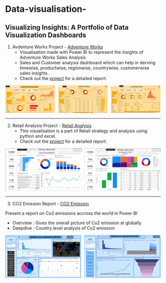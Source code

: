 # Data-visualisation-
 Visualizing Insights: A Portfolio of  Data Visualization Dashboards
--------------------------------------------------------------------------------------------------

1. Avdenture Works Project - [Adventure Works](https://github.com/prati1201/Adventure-Works-Analysis)
   - Visualisation made with Power BI to represent the insights of Adventure Works Sales Analysis
   - Sales and Customer analysis dashboard which can help in derving timewise, productwise, regionwise, countrywise, customerwise sales insights .
   - Check out the [project](https://github.com/prati1201/Adventure-Works-Analysis) for a detailed report.

![1](https://github.com/prati1201/Data-visualisation-/blob/main/1.%20Adw.png)

-------------------------------------------------------------------------------------------------
2. Retail Analysis Project - [Retail Analysis](https://github.com/prati1201/Retail-Analysis)
   - This visualisation is a part of Retail strategy and analysis using python and excel.
   - Check out the [project](https://github.com/prati1201/Retail-Analysis) for a detailed report.

![4](https://github.com/prati1201/Data-visualisation-/blob/main/2.%20Retail.png)

--------------------------------------------------------------------------------------------------
 3. CO2 Emission Report - [CO2 Emission](https://github.com/prati1201/Data-visualisation-/blob/main/CO2%20Emmision.pbix)

Present a report on Co2 emissions accross the world in Power BI 
+ Overview : Gives the overall picture of Co2 emission at globally
+ Deepdive : Country level analysis of Co2 emission

![5](https://github.com/prati1201/Data-visualisation-/blob/main/Co2%20emmision.png)


